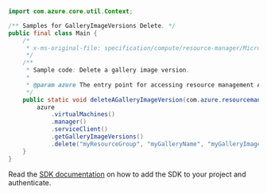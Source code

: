 ```java
import com.azure.core.util.Context;

/** Samples for GalleryImageVersions Delete. */
public final class Main {
    /*
     * x-ms-original-file: specification/compute/resource-manager/Microsoft.Compute/stable/2021-07-01/examples/gallery/DeleteAGalleryImageVersion.json
     */
    /**
     * Sample code: Delete a gallery image version.
     *
     * @param azure The entry point for accessing resource management APIs in Azure.
     */
    public static void deleteAGalleryImageVersion(com.azure.resourcemanager.AzureResourceManager azure) {
        azure
            .virtualMachines()
            .manager()
            .serviceClient()
            .getGalleryImageVersions()
            .delete("myResourceGroup", "myGalleryName", "myGalleryImageName", "1.0.0", Context.NONE);
    }
}
```

Read the [SDK documentation](https://github.com/Azure/azure-sdk-for-java/blob/azure-resourcemanager_2.11.0/sdk/resourcemanager/azure-resourcemanager/README.md) on how to add the SDK to your project and authenticate.
